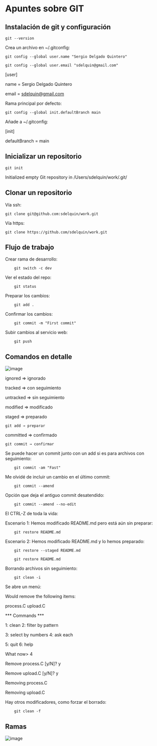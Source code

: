 # Apuntes sobre GIT

## Instalación de git y configuración

    git --version
    
Crea un archivo en ~/.gitconfig:
  
    git config --global user.name "Sergio Delgado Quintero"

    git config --global user.email "sdelquin@gmail.com"
  
  [user]
  
  name = Sergio Delgado Quintero
    
  email = sdelquin@gmail.com
    
Rama principal por defecto:

    git config --global init.defaultBranch main 
    
Añade a ~/.gitconfig:

   [init]
   
   defaultBranch = main
      
## Inicializar un repositorio

    git init
   
  Initialized empty Git repository in /Users/sdelquin/work/.git/
      
## Clonar un repositorio
 
Vía ssh:

    git clone git@github.com:sdelquin/work.git
  
Vía https:

    git clone https://github.com/sdelquin/work.git

## Flujo de trabajo

Crear rama de desarrollo:

        git switch -c dev

Ver el estado del repo:

        git status

Preparar los cambios:

        git add .
        
Confirmar los cambios:        

        git commit -m "First commit"

Subir cambios al servicio web:
        
        git push
        
## Comandos en detalle

![image](https://user-images.githubusercontent.com/115082160/205445016-fa38bd39-5b83-44d8-b7c6-99f9c6b6360b.png)

ignored ⇒ ignorado

tracked ⇒ con seguimiento

untracked ⇒ sin seguimiento

modified ⇒ modificado

staged ⇒ preparado

    git add → preparar

committed ⇒ confirmado

    git commit → confirmar
 
Se puede hacer un commit junto con un add si es para archivos con seguimiento:
    
        git commit -am "Fast"
        
Me olvidé de incluir un cambio en el último commit:

        git commit --amend

Opción que deja el antiguo commit desatendido:

        git commit --amend --no-edit
        
El CTRL-Z de toda la vida:

Escenario 1: Hemos modificado README.md pero está aún sin preparar:

        git restore README.md

Escenario 2: Hemos modificado README.md y lo hemos preparado:

        git restore --staged README.md
        
        git restore README.md
        
Borrando archivos sin seguimiento:

        git clean -i
        
Se abre un menú:
        
Would remove the following items:
 
 process.C  upload.C

*** Commands ***
  
  1: clean                2: filter by pattern
  
  3: select by numbers    4: ask each
  
  5: quit                 6: help

What now> 4

Remove process.C [y/N]? y

Remove upload.C [y/N]? y

Removing process.C

Removing upload.C

Hay otros modificadores, como forzar el borrado:

        git clean -f
        
## Ramas

![image](https://user-images.githubusercontent.com/115082160/205448421-8d1c4400-43e0-4fa6-85b9-a33d42fc5fa8.png)





